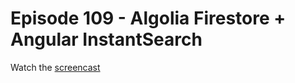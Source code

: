 # Episode 109 - Algolia Firestore + Angular InstantSearch


Watch the [screencast](https://angularfirebase.com/lessons/)
